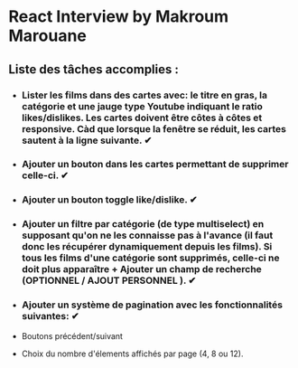 # React Interview by Makroum Marouane


## Liste des tâches accomplies :

- ### Lister les films dans des cartes avec: le titre en gras, la catégorie et une jauge type Youtube indiquant le ratio likes/dislikes. Les cartes doivent être côtes à côtes et responsive. Càd que lorsque la fenêtre se réduit, les cartes sautent à la ligne suivante. ✔


- ### Ajouter un bouton dans les cartes permettant de supprimer celle-ci. ✔


- ### Ajouter un bouton toggle like/dislike. ✔


- ### Ajouter un filtre par catégorie (de type multiselect) en supposant qu'on ne les connaisse pas à l'avance (il faut donc les récupérer dynamiquement depuis les films). Si tous les films d'une catégorie sont supprimés, celle-ci ne doit plus apparaître + Ajouter un champ de recherche (OPTIONNEL / AJOUT PERSONNEL ). ✔


- ### Ajouter un système de pagination avec les fonctionnalités suivantes: ✔
- Boutons précédent/suivant
- Choix du nombre d'élements affichés par page (4, 8 ou 12).